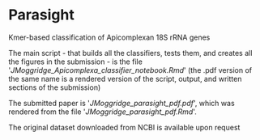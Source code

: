 # Parasight
Kmer-based classification of Apicomplexan 18S rRNA genes

The main script - that builds all the classifiers, tests them, and creates all the figures in the submission - is the file '*JMoggridge_Apicomplexa_classifier_notebook.Rmd*' (the .pdf version of the same name is a rendered version of the script, output, and written sections of the submission)

The submitted paper is '*JMoggridge_parasight_pdf.pdf*', which was rendered from the file '*JMoggridge_parasight_pdf.Rmd*'.

The original dataset downloaded from NCBI is available upon request
